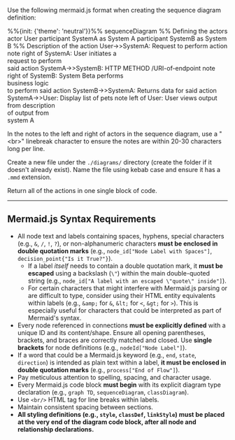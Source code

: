 Use the following mermaid.js format when creating the sequence diagram definition:

%%{init: {'theme': 'neutral'}}%%
sequenceDiagram
%% Defining the actors
actor User
participant SystemA as System A
participant SystemB as System B
%% Description of the action
User->>SystemA: Request to perform action
note right of SystemA: User initiates a <br/> request to perform <br/> said action
SystemA->>SystemB: HTTP METHOD /URI-of-endpoint
note right of SystemB: System Beta performs <br/> business logic <br/> to perform said action
SystemB->>SystemA: Returns data for said action
SystemA->>User: Display list of pets
note left of User: User views output <br/> from description <br/> of output from <br/> system A

In the notes to the left and right of actors in the sequence diagram, use a "\<br\>" linebreak character to ensure the notes are within 20-30 characters long per line.

Create a new file under the `./diagrams/` directory (create the folder if it doesn't already exist). Name the file using kebab case and ensure it has a `.mmd` extension.

Return all of the actions in one single block of code.

---

## Mermaid.js Syntax Requirements

* All node text and labels containing spaces, hyphens, special characters (e.g., `&`, `/`, `!`, `?`), or non-alphanumeric characters **must be enclosed in double quotation marks** (e.g., `node_id["Node Label with Spaces"]`, `decision_point{"Is it True?"}`).
    * If a label *itself* needs to contain a double quotation mark, it **must be escaped** using a backslash (`\"`) within the main double-quoted string (e.g., `node_id["A label with an escaped \"quote\" inside"]`).
    * For certain characters that might interfere with Mermaid.js parsing or are difficult to type, consider using their HTML entity equivalents within labels (e.g., `&amp;` for `&`, `&lt;` for `<`, `&gt;` for `>`). This is especially useful for characters that could be interpreted as part of Mermaid's syntax.
* Every node referenced in connections **must be explicitly defined** with a unique ID and its content/shape. Ensure all opening parentheses, brackets, and braces are correctly matched and closed. Use **single brackets** for node definitions (e.g., `nodeId["Node Label"]`).
* If a word that could be a Mermaid.js keyword (e.g., `end`, `state`, `direction`) is intended as plain text within a label, **it must be enclosed in double quotation marks** (e.g., `process["End of Flow"]`).
* Pay meticulous attention to spelling, spacing, and character usage.
* Every Mermaid.js code block **must begin** with its explicit diagram type declaration (e.g., `graph TD`, `sequenceDiagram`, `classDiagram`).
* Use `<br/>` HTML tag for line breaks within labels.
* Maintain consistent spacing between sections.
* **All styling definitions (e.g., `style`, `classDef`, `linkStyle`) must be placed at the very end of the diagram code block, after all node and relationship declarations.**